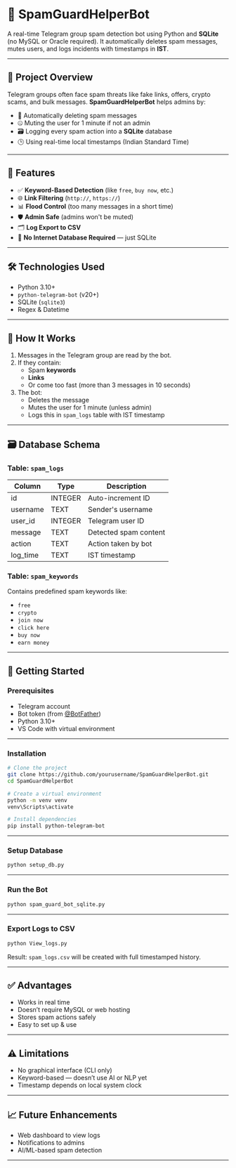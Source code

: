 # 🤖 SpamGuardHelperBot

A real-time Telegram group spam detection bot using Python and **SQLite** (no MySQL or Oracle required). It automatically deletes spam messages, mutes users, and logs incidents with timestamps in **IST**.

---

## 📌 Project Overview

Telegram groups often face spam threats like fake links, offers, crypto scams, and bulk messages. **SpamGuardHelperBot** helps admins by:

- 🚫 Automatically deleting spam messages  
- 🤐 Muting the user for 1 minute if not an admin  
- 🗃️ Logging every spam action into a **SQLite** database  
- 🕒 Using real-time local timestamps (Indian Standard Time)

---

## 🎯 Features

- ✅ **Keyword-Based Detection** (like `free`, `buy now`, etc.)  
- 🌐 **Link Filtering** (`http://`, `https://`)  
- 📊 **Flood Control** (too many messages in a short time)  
- 🛡️ **Admin Safe** (admins won't be muted)  
- 🗂️ **Log Export to CSV**  
- 🧩 **No Internet Database Required** — just SQLite

---

## 🛠 Technologies Used

- Python 3.10+  
- `python-telegram-bot` (v20+)  
- SQLite (`sqlite3`)  
- Regex & Datetime  

---

## 🧠 How It Works

1. Messages in the Telegram group are read by the bot.  
2. If they contain:  
   - Spam **keywords**  
   - **Links**  
   - Or come too fast (more than 3 messages in 10 seconds)  
3. The bot:  
   - Deletes the message  
   - Mutes the user for 1 minute (unless admin)  
   - Logs this in `spam_logs` table with IST timestamp  

---

## 🗃️ Database Schema

### Table: `spam_logs`

| Column      | Type     | Description             |
|-------------|----------|-------------------------|
| id          | INTEGER  | Auto-increment ID       |
| username    | TEXT     | Sender's username       |
| user_id     | INTEGER  | Telegram user ID        |
| message     | TEXT     | Detected spam content   |
| action      | TEXT     | Action taken by bot     |
| log_time    | TEXT     | IST timestamp           |

### Table: `spam_keywords`

Contains predefined spam keywords like:

- `free`  
- `crypto`  
- `join now`  
- `click here`  
- `buy now`  
- `earn money`  

---

## 🚀 Getting Started

### Prerequisites

- Telegram account  
- Bot token (from [@BotFather](https://t.me/BotFather))  
- Python 3.10+  
- VS Code with virtual environment  

---

### Installation

```bash
# Clone the project
git clone https://github.com/yourusername/SpamGuardHelperBot.git
cd SpamGuardHelperBot

# Create a virtual environment
python -m venv venv
venv\Scripts\activate

# Install dependencies
pip install python-telegram-bot
```

---

### Setup Database

```bash
python setup_db.py
```

---

### Run the Bot

```bash
python spam_guard_bot_sqlite.py
```

---

### Export Logs to CSV

```bash
python View_logs.py
```

Result: `spam_logs.csv` will be created with full timestamped history.

---

## ✅ Advantages

- Works in real time  
- Doesn’t require MySQL or web hosting  
- Stores spam actions safely  
- Easy to set up & use  

---

## ⚠️ Limitations

- No graphical interface (CLI only)  
- Keyword-based — doesn’t use AI or NLP yet  
- Timestamp depends on local system clock  

---

## 📈 Future Enhancements

- Web dashboard to view logs  
- Notifications to admins  
- AI/ML-based spam detection  

---
